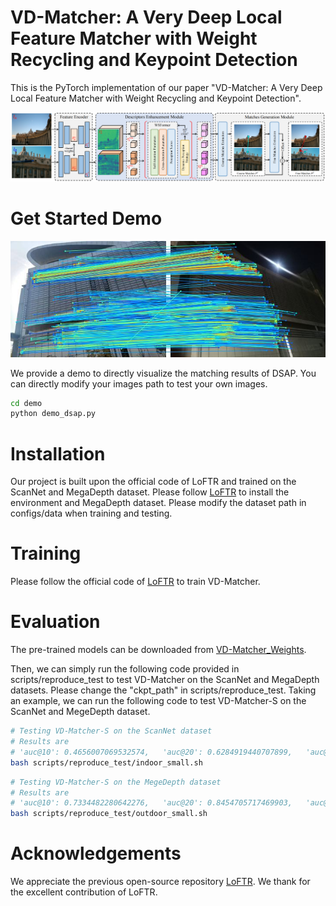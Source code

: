 # VD-Matcher: A Very Deep Local Feature Matcher with Weight Recycling and Keypoint Detection
This is the PyTorch implementation of our paper "VD-Matcher: A Very Deep Local Feature Matcher with Weight Recycling and Keypoint Detection".

![overall](https://github.com/mooncake199809/DSAP/blob/main/assets/overall.png)


# Get Started Demo
![demo_img](https://github.com/mooncake199809/DSAP/blob/main/demo/img_res.jpg)

We provide a demo to directly visualize the matching results of DSAP.
You can directly modify your images path to test your own images.
```bash
cd demo
python demo_dsap.py
```

# Installation
Our project is built upon the official code of LoFTR and trained on the ScanNet and MegaDepth dataset.
Please follow [LoFTR](https://github.com/zju3dv/LoFTR) to install the environment and MegaDepth dataset.
Please modify the dataset path in configs/data when training and testing.

# Training
Please follow the official code of [LoFTR](https://github.com/zju3dv/LoFTR) to train VD-Matcher.

# Evaluation
The pre-trained models can be downloaded from [VD-Matcher_Weights](https://drive.google.com/drive/folders/1FU8GZ_VdUdbBhPw7m00JNr5Nzd7ZEDg4).

Then, we can simply run the following code provided in scripts/reproduce_test to test VD-Matcher on the ScanNet and MegaDepth datasets.
Please change the "ckpt_path" in scripts/reproduce_test.
Taking an example, we can run the following code to test VD-Matcher-S on the ScanNet and MegeDepth dataset.
```bash
# Testing VD-Matcher-S on the ScanNet dataset
# Results are
# 'auc@10': 0.4656007069532574,   'auc@20': 0.6284919440707899,   'auc@5': 0.2761418949994144
bash scripts/reproduce_test/indoor_small.sh
```
```bash
# Testing VD-Matcher-S on the MegeDepth dataset
# Results are
# 'auc@10': 0.7334482280642276,   'auc@20': 0.8454705717469903,   'auc@5': 0.5713914477259984
bash scripts/reproduce_test/outdoor_small.sh
```

# Acknowledgements
We appreciate the previous open-source repository [LoFTR](https://github.com/zju3dv/LoFTR).
We thank for the excellent contribution of LoFTR.

